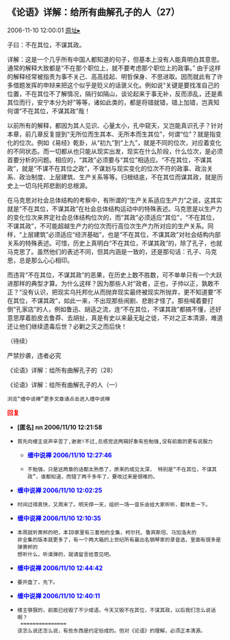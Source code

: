 ## 《论语》详解：给所有曲解孔子的人（27）
2006-11-10 12:00:01
[原址▸](http://www.fxgan.com/chan_time/2006_07_12/343.htm)



 



 


 子曰：不在其位，不谋其政。


 


 详解：这是一个几乎所有中国人都知道的句子，但基本上没有人能真明白其意思。通常的解释大致都是“不在那个职位上，就不要考虑那个职位上的政事。” 由于这样的解释经常被指责为事不关己、高高挂起、明哲保身、不思进取。因而就此有了许多借题发挥的申辩来把这个似乎是贬义的话褒义化。例如说“关键是要找准自己的位置，不在其位不了解情况，隔行如隔山，谈论起来于事无补，反而添乱，还是素其位而行，安宁本分为好”等等，诸如此类的，都是将错就错，错上加错，岂真知何谓“不在其位，不谋其政”哉！


 


  以前所有的解释，都因为其人见识、心量太小，孔中窥天，又岂能真识孔子？针对本章，前几章反复提到“无所位而生其本、无所本而生其位”，何谓“位”？就是指变化的位次。例如《易经》乾卦，从“初九”到“上九”，就是不同的位次，对应着变化的不同状态。而一切都从也只能从现实出发，现实在什么阶段，什么位次，是必须首要分析的问题。相应的，“其政”必须要与“其位”相适应。“不在其位，不谋其政”，就是“不谋不在其位之政”，不谋划与现实变化的位次不符的政事、政治关系、政治制度、上层建筑、生产关系等等。归根结底，不在其位而谋其政，就是历史上一切乌托邦悲剧的总根源。


 


  在马克思对社会总体结构的考察中，有所谓的“生产关系适应生产力”之说，这其实就是“不在其位，不谋其政”在社会总体结构运动中的特殊表述。马克思是以生产力的变化位次来界定社会总体结构位次的，而“其政”必须适应“其位”，“不在其位，不谋其政”，不可能超越生产力的位次而行高位次生产力所对应的生产关系。同样，“上层建筑”必须适应“经济基础”，也是“不在其位，不谋其政”对社会结构内部关系的特殊表述。可惜，历史上真明白“不在其位，不谋其政”的，除了孔子，也就马克思了。虽然他们的表述不同，但其内涵是一致的，还是那句话：孔子、马克思，总是那么心心相印。


 


  而违背“不在其位，不谋其政”的恶果，在历史上数不胜数，可不单单只有一个大跃进那样的典型才算。为什么这样？因为那些人对“政者，正也，子帅以正，孰敢不正？”没有认识，把现实乌托邦化从而抛弃现实最终被现实所抛弃，更不知道要“不在其位，不谋其政”，如此一来，不出现那些闹剧、悲剧才怪了。那些喊着要打倒“孔家店”的人，例如鲁迅、胡适之流，连“不在其位，不谋其政”都搞不懂，还好意思厚着脸皮去鲁莽、去胡扯，真是有史以来最无耻之徒，不对之正本清源，难道还让他们继续遗毒后世？必剿之灭之而后快！


 


 
  
   （待续）
  
  
   
  
  
   严禁抄袭，违者必究
  
  
   
  
  
   
  
  
   《论语》详解：给所有曲解孔子的（28）
  
  
   
  
  
   《论语》详解：给所有曲解孔子的人（一）
  
  
   
  
  
   
  
  
   
    浏览“缠中说禅”更多文章请点击进入缠中说禅
   
  
 





<font color='red'>**回复**</font>


- **[匿名] nn  2006/11/10 12:21:58**
- ```
  首先向楼主说声辛苦了,谢谢!不过,总感觉这两辑好象有些勉强,没有前面的更有说服力
  ```
   - **<font color='blue'>缠中说禅 2006/11/10 12:27:46</font>**
   - ```
     不勉强，只是这两章的话都太熟悉了，原来的成见太深， 特别是“不在其位，不谋其政”，谁都知道，而错了两千多年了，要改过来是很难的。
     ```
- **<font color='blue'>缠中说禅 2006/11/10 12:02:25</font>**
- ```
  时间过得真快，又周末了。明天停一天，组织一场一音乐会给大家听听，都休息一下。
  ```
- **<font color='blue'>缠中说禅 2006/11/10 12:10:35</font>**
- ```
  本周就听萧邦的吧，本ID家里有三套他的全集，柯尔托、鲁宾斯坦、马加洛夫的
  非全集的版本就更多了，有一个两大箱的上世纪所有最出名钢琴家的录音选，里面有很多是弹萧邦的
  想听什么，听谁弹的，就请留言给意见吧。
  ```
- **<font color='blue'>缠中说禅 2006/11/10 12:44:42</font>**
- ```
  要开盘了，先下。
  ```
- **<font color='blue'>缠中说禅 2006/11/10 12:40:11</font>**
- ```
  楼主够狠的，前面已经毁了不少成语，今天又毁不在其位，不谋其政，以后我们怎么说话啊？ 
   ===============
  该怎么说还怎么说，有些东西是约定俗成的。但对《论语》的理解，必须正本清源。
  ```

